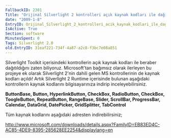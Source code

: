 ```yaml
---
FallbackID: 2301
Title: "Orijinal Silverlight 2 kontrolleri açık kaynak kodları ile dağıtımda!"
date: "2009-1-8"
EntryID: Orijinal_Silverlight_2_kontrolleri_acik_kaynak_kodlari_ile_dagitimda
IsActive: True
Section: software
MinutesSpent: 0
Tags: Silverlight 2.0
old.EntryID: 31eaf221-734f-4a87-a2c8-f3bc7e08a851
---
```

Silverlight Toolkit içerisindeki kontrollerin açık kaynak kodları ile
beraber dağıtıldığını zaten biliyoruz. Microsoft'tan bağımsız olarak
ilerleyen bu projeye ek olarak Silverlight 2'nin dahili gelen MS
kontrollerinin de kaynak kodları açıldı! Artık Silverlight 2 Runtime
içerisinde bulunan aşağıdaki kontrollerin kaynak kodlarını
bilgisayarınıza indirip inceleyebilirsiniz.

**ButtonBase, Button, HyperlinkButton, CheckBox, RadioButton, CheckBox,
ToogleButton, RepeatButton, RangeBase, Slider, ScrollBar, ProgressBar,
Calendar, DataGrid, DatePicker, GridSplitter, TabControl**

Tüm kaynak kodlarını aşağıdaki adresten indirebilirsiniz;

<http://www.microsoft.com/downloads/details.aspx?FamilyID=EB83ED4C-AC85-4DE9-8395-285628EE2254&displaylang=en>


